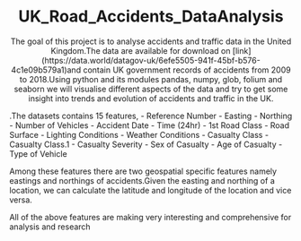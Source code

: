 <h1 align="center">UK_Road_Accidents_DataAnalysis</h1>
<p align="center">The goal of this project is to analyse accidents and traffic data in the United Kingdom.The data are available for download on [link](https://data.world/datagov-uk/6efe5505-941f-45bf-b576-4c1e09b579a1)and contain UK government records of accidents from 2009 to 2018.Using python and its modules pandas, numpy, glob, folium and seaborn we will visualise different aspects of the data and try to get some insight into trends and evolution of accidents and traffic in the UK.</p>
.The datasets contains 15 features,
- Reference Number
- Easting
- Northing 
- Number of Vehicles
- Accident Date
- Time (24hr)
- 1st Road Class
- Road Surface
- Lighting Conditions
- Weather Conditions
- Casualty Class
- Casualty Class.1
- Casualty Severity
- Sex of Casualty
- Age of Casualty
- Type of Vehicle

Among these features there are two geospatial specific features namely eastings and northings of accidents.Given the easting and northing of a location, we can calculate the latitude and longitude of the location and vice versa.

All of the above features are making very interesting and comprehensive  for analysis and research

